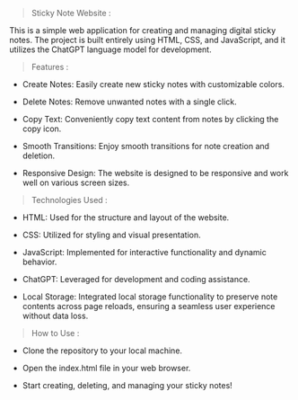 > Sticky Note Website :

  This is a simple web application for creating and managing digital sticky notes. The project is built entirely using HTML, CSS, and JavaScript, and it utilizes the ChatGPT language model for development.

> Features :

* Create Notes: Easily create new sticky notes with customizable colors.
  
* Delete Notes: Remove unwanted notes with a single click.
  
* Copy Text: Conveniently copy text content from notes by clicking the copy icon.
  
* Smooth Transitions: Enjoy smooth transitions for note creation and deletion.

* Responsive Design: The website is designed to be responsive and work well on various screen sizes.
 
> Technologies Used :
 
* HTML: Used for the structure and layout of the website.
  
* CSS: Utilized for styling and visual presentation.
  
* JavaScript: Implemented for interactive functionality and dynamic behavior.
  
* ChatGPT: Leveraged for development and coding assistance.
  
* Local Storage: Integrated local storage functionality to preserve note contents across page reloads, ensuring a seamless user experience without data loss.
  
> How to Use : 

* Clone the repository to your local machine.

* Open the index.html file in your web browser.

* Start creating, deleting, and managing your sticky notes!
